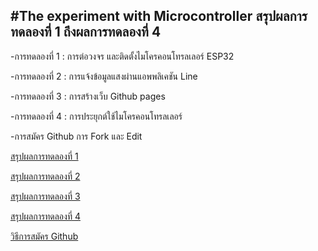 #The experiment with Microcontroller
สรุปผลการทดลองที่ 1 ถึงผลการทดลองที่ 4
---------------------------------------------------------------------------------------------------------------------------
-การทดลองที่ 1 : การต่อวงจร และติดตั้งไมโครคอนโทรลเลอร์ ESP32
	
-การทดลองที่ 2 : การแจ้งข้อมูลแสงผ่านแอพพลิเคชัน Line
	
-การทดลองที่ 3 : การสร้างเว็บ Github pages	

-การทดลองที่ 4 : การประยุกต์ใช้ไมโครคอนโทรลเลอร์
	
-การสมัคร Github การ Fork และ Edit


[สรุปผลการทดลองที่ 1]( https://drive.google.com/file/d/1qCL_RRietEgvkBRSDisfL8yahF-nd1DN/view?usp=drivesdk )

[สรุปผลการทดลองที่ 2]( https://drive.google.com/file/d/1CwLM0237bP8QmSjM72XNMoKX3EiuI8Dc/view?usp=drivesdk ) 

[สรุปผลการทดลองที่ 3]()

[สรุปผลการทดลองที่ 4]( https://youtu.be/AI806wfq3wE )

[วิธีการสมัคร Github]( https://youtu.be/lzg5Go7LMK4 )
